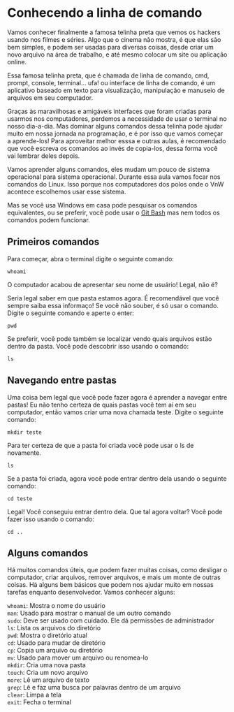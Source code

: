 # Conhecendo a linha de comando

Vamos conhecer finalmente a famosa telinha preta que vemos os hackers usando nos filmes e séries. Algo que o cinema não mostra, é que elas são bem simples, e podem ser usadas para diversas coisas, desde criar um novo arquivo na área de trabalho, e até mesmo colocar um site ou aplicação online.

Essa famosa telinha preta, que é chamada de linha de comando, cmd, prompt, console, terminal... ufa! ou interface de linha de comando, é um aplicativo baseado em texto para visualização, manipulação e manuseio de arquivos em seu computador.

Graças às maravilhosas e amigáveis interfaces que foram criadas para usarmos nos computadores, perdemos a necessidade de usar o terminal no nosso dia-a-dia. Mas dominar alguns comandos dessa telinha pode ajudar muito em nossa jornada na programação, e é por isso que vamos começar a aprende-los! Para aproveitar melhor esssa e outras aulas, é recomendado que você escreva os comandos ao invés de copia-los, dessa forma você vai lembrar deles depois.

Vamos aprender alguns comandos, eles mudam um pouco de sistema operacional para sistema operacional. Durante essa aula vamos focar nos comandos do Linux. Isso porque nos computadores dos polos onde o VnW acontece escolhemos usar esse sistema. 

Mas se você usa Windows em casa pode pesquisar os comandos equivalentes, ou se preferir, você pode usar o [Git Bash](https://git-scm.com/) mas nem todos os comandos podem funcionar. 

## Primeiros comandos

Para começar, abra o terminal digite o seguinte comando:
```
whoami
```
O computador acabou de apresentar seu nome de usuário! Legal, não é?


Seria legal saber em que pasta estamos agora. É recomendável que você sempre saiba essa informaço! Se você não souber, é só usar o comando. Digite o seguinte comando e aperte o enter:

```
pwd
```
Se preferir, você pode também se localizar vendo quais arquivos estão dentro da pasta. Você pode descobrir isso usando o comando:
```
ls
```
## Navegando entre pastas

Uma coisa bem legal que você pode fazer agora é aprender a navegar entre pastas! Eu não tenho certeza de quais pastas você tem aí em seu computador, então vamos criar uma nova chamada teste. Digite o seguinte comando:
```
mkdir teste
```
Para ter certeza de que a pasta foi criada você pode usar o ls de novamente.
```
ls
```
Se a pasta foi criada, agora você pode entrar dentro dela usando o seguinte comando:
```
cd teste
```
Legal! Você conseguiu entrar dentro dela. Que tal agora voltar? Você pode fazer isso usando o comando:
```
cd ..
```

## Alguns comandos

Há muitos comandos úteis, que podem fazer muitas coisas, como desligar o computador, criar arquivos, remover arquivos, e mais um monte de outras coisas. Há alguns bem básicos que podem nos ajudar muito em nossas tarefas enquanto desenvolvedor. Vamos conhecer alguns:

<code>whoami</code>: Mostra o nome do usuário<br>
<code>man</code>: Usado para mostrar o manual de um outro comando<br>
<code>sudo</code>: Deve ser usado com cuidado. Ele dá permissões de administrador<br>
<code>ls</code>: Lista os arquivos do diretório<br>
<code>pwd</code>: Mostra o diretório atual<br>
<code>cd</code>: Usado para mudar de diretório<br>
<code>cp</code>: Copia um arquivo ou diretório<br>
<code>mv</code>: Usado para mover um arquivo ou renomea-lo<br>
<code>mkdir</code>: Cria uma nova pasta<br>
<code>touch</code>: Cria um novo arquivo<br>
<code>more</code>: Lê um arquivo de texto<br>
<code>grep</code>: Lê e faz uma busca por palavras dentro de um arquivo<br>
<code>clear</code>: Limpa a tela<br>
<code>exit</code>: Fecha o terminal<br>
